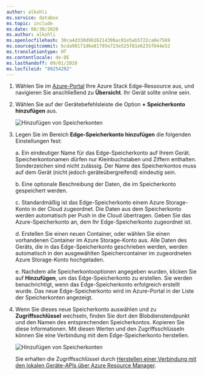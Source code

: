 ```yaml
---
author: alkohli
ms.service: databox
ms.topic: include
ms.date: 08/30/2020
ms.author: alkohli
ms.openlocfilehash: 30ca4d330d9b16214396ac81e5ab5722ca0e7569
ms.sourcegitcommit: bcda98171d6e81795e723e525f81e6235f044e52
ms.translationtype: HT
ms.contentlocale: de-DE
ms.lasthandoff: 09/01/2020
ms.locfileid: "89254292"
---
```

1. Wählen Sie im [Azure-Portal](https://portal.azure.com/) Ihre Azure Stack Edge-Ressource aus, und navigieren Sie anschließend zu **Übersicht**. Ihr Gerät sollte online sein.

2. Wählen Sie auf der Gerätebefehlsleiste die Option **+ Speicherkonto hinzufügen** aus. 

   ![Hinzufügen von Speicherkonten](media/azure-stack-edge-gateway-add-storage-account/add-storage-account-1.png)

3. Legen Sie im Bereich **Edge-Speicherkonto hinzufügen** die folgenden Einstellungen fest:

    a. Ein eindeutiger Name für das Edge-Speicherkonto auf Ihrem Gerät. Speicherkontonamen dürfen nur Kleinbuchstaben und Ziffern enthalten. Sonderzeichen sind nicht zulässig. Der Name des Speicherkontos muss auf dem Gerät (nicht jedoch geräteübergreifend) eindeutig sein.

    b. Eine optionale Beschreibung der Daten, die im Speicherkonto gespeichert werden.  
    
    c. Standardmäßig ist das Edge-Speicherkonto einem Azure Storage-Konto in der Cloud zugeordnet. Die Daten aus dem Speicherkonto werden automatisch per Push in die Cloud übertragen. Geben Sie das Azure-Speicherkonto an, dem Ihr Edge-Speicherkonto zugeordnet ist.  

    d. Erstellen Sie einen neuen Container, oder wählen Sie einen vorhandenen Container im Azure Storage-Konto aus. Alle Daten des Geräts, die in das Edge-Speicherkonto geschrieben werden, werden automatisch in den ausgewählten Speichercontainer im zugeordneten Azure Storage-Konto hochgeladen.

    <!--![Add a storage account](media/azure-stack-edge-gateway-add-storage-account/add-storage-account-2.png)-->

    e. Nachdem alle Speicherkontooptionen angegeben wurden, klicken Sie auf **Hinzufügen**, um das Edge-Speicherkonto zu erstellen. Sie werden benachrichtigt, wenn das Edge-Speicherkonto erfolgreich erstellt wurde. Das neue Edge-Speicherkonto wird im Azure-Portal in der Liste der Speicherkonten angezeigt. 

    
4. Wenn Sie dieses neue Speicherkonto auswählen und zu **Zugriffsschlüssel** wechseln, finden Sie dort den Blobdienstendpunkt und den Namen des entsprechenden Speicherkontos. Kopieren Sie diese Informationen. Mit diesen Werten und den Zugriffsschlüsseln können Sie eine Verbindung mit dem Edge-Speicherkonto herstellen.

    ![Hinzufügen von Speicherkonten](media/azure-stack-edge-gateway-add-storage-account/add-storage-account-4.png)

    Sie erhalten die Zugriffsschlüssel durch [Herstellen einer Verbindung mit den lokalen Geräte-APIs über Azure Resource Manager](../articles/databox-online/azure-stack-edge-j-series-connect-resource-manager.md). 
